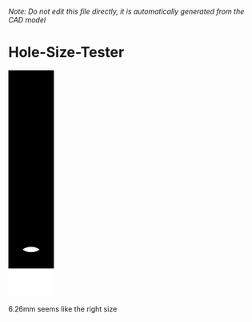 ###### Note: Do not edit this file directly, it is automatically generated from the CAD model

# Hole-Size-Tester

![](/project.svg)

6.26mm seems like the right size


